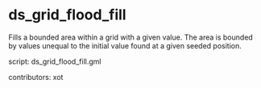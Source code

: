 ds_grid_flood_fill
==================

Fills a bounded area within a grid with a given value.
The area is bounded by values unequal to the initial
value found at a given seeded position.

script: ds_grid_flood_fill.gml

contributors: xot